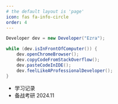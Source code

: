 ```yaml
---
# the default layout is 'page'
icon: fas fa-info-circle
order: 4
---
```


```java
Developer dev = new Developer("Ezra");

while (dev.isInFrontOfComputer()) {
    dev.openChromeBrowser();
    dev.copyCodeFromStackOverflow();
    dev.pasteCodeInIDE();
    dev.feelLikeAProfessionalDeveloper();
}
```

- 学习记录
- 备战考研        2024.11
